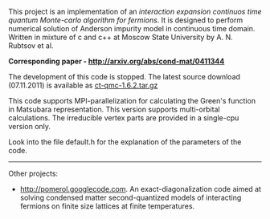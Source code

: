 This project is an implementation of an _interaction expansion continuos time quantum Monte-carlo algorithm for fermions_. It is designed to perform numerical solution of Anderson impurity model in continuous time domain. Written in mixture of c and c++ at Moscow State University by A. N. Rubtsov et al.

**Corresponding paper - http://arxiv.org/abs/cond-mat/0411344**

The development of this code is stopped. The latest source download (07.11.2011) is available as <a href='http://code.google.com/p/ct-qmc/downloads/detail?name=ct-qmc-1.6.2.tar.gz'>ct-qmc-1.6.2.tar.gz</a>

This code supports MPI-parallelization for calculating the Green's function in Matsubara representation. This version supports multi-orbital calculations. The irreducible vertex parts are provided in a single-cpu version only.

Look into the file default.h for the explanation of the parameters of the code.


---

Other projects:
  * http://pomerol.googlecode.com. An exact-diagonalization code aimed at solving condensed matter second-quantized models of interacting fermions on finite size lattices at finite temperatures.